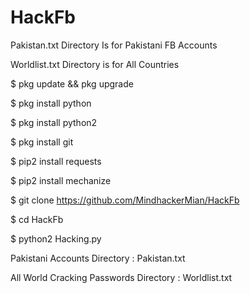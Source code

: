 # HackFb
Pakistan.txt Directory Is for Pakistani FB Accounts

Worldlist.txt Directory is for All Countries

$ pkg update && pkg upgrade

$ pkg install python

$ pkg install python2

$ pkg install git

$ pip2 install requests

$ pip2 install mechanize

$ git clone https://github.com/MindhackerMian/HackFb

$ cd HackFb

$ python2 Hacking.py

Pakistani Accounts Directory : Pakistan.txt

All World Cracking Passwords Directory : Worldlist.txt
